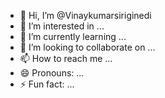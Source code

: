 - 👋 Hi, I’m @Vinaykumarsiriginedi
- 👀 I’m interested in ...
- 🌱 I’m currently learning ...
- 💞️ I’m looking to collaborate on ...
- 📫 How to reach me ...
- 😄 Pronouns: ...
- ⚡ Fun fact: ...

<!---
Vinaykumarsiriginedi/Vinaykumarsiriginedi is a ✨ special ✨ repository because its `README.md` (this file) appears on your GitHub profile.
You can click the Preview link to take a look at your changes.
--->

